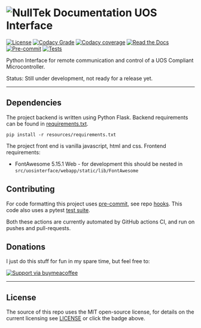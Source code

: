 # ![NullTek Documentation](resources/UOSLogoSmall.png) UOS Interface

[![License](https://img.shields.io/:license-mit-blue.svg?style=flat-square)](LICENSE.md)
[![Codacy Grade](https://img.shields.io/codacy/grade/8a24020489ee4638aa10449e3f1cc0cd?logo=codacy&style=flat-square)](https://app.codacy.com/gh/CreatingNull/UOS-Interface/dashboard?branch=master)
[![Codacy coverage](https://img.shields.io/codacy/coverage/8a24020489ee4638aa10449e3f1cc0cd?logo=codacy&style=flat-square)](https://www.codacy.com/gh/CreatingNull/UOS-Interface/dashboard?utm_source=github.com&utm_medium=referral&utm_content=CreatingNull/UOS-Interface&utm_campaign=Badge_Coverage)
[![Read the Docs](https://img.shields.io/readthedocs/uos-interface?logo=read%20the%20docs&style=flat-square)](https://uos-interface.nulltek.xyz)
[![Pre-commit](https://img.shields.io/github/workflow/status/CreatingNull/UOS-Interface/pre-commit?logo=pre-commit&style=flat-square&label=code%20format)](https://github.com/CreatingNull/UOS-Interface/actions/workflows/run-tests.yml)
[![Tests](https://img.shields.io/github/workflow/status/CreatingNull/UOS-Interface/Tests?logo=github&style=flat-square&label=tests)](https://github.com/CreatingNull/UOS-Interface/actions/workflows/run-tests.yml)

Python Interface for remote communication and control of a UOS Compliant Microcontroller.

Status: Still under development, not ready for a release yet.

---

## Dependencies

The project backend is written using Python Flask.
Backend requirements can be found in [requirements.txt](resources/requirements.txt).

```pip install -r resources/requirements.txt```

The project front end is vanilla javascript, html and css.
Frontend requirements:
*   FontAwesome 5.15.1 Web - for development this should be nested in `src/uosinterface/webapp/static/lib/FontAwesome`

## Contributing

For code formatting this project uses [pre-commit](https://github.com/CreatingNull/UOS-Interface/actions/workflows/run-pre-commit.yml), see repo [hooks](.pre-commit-config.yaml).
This code also uses a pytest [test suite](https://github.com/CreatingNull/UOS-Interface/actions/workflows/run-tests.yml).

Both these actions are currently automated by GitHub actions CI, and run on pushes and pull-requests.

## Donations

I just do this stuff for fun in my spare time, but feel free to:

[![Support via buymeacoffee](https://www.buymeacoffee.com/assets/img/custom_images/orange_img.png)](https://www.buymeacoffee.com/nulltek)

---

## License

The source of this repo uses the MIT open-source license, for details on the current licensing see [LICENSE](LICENSE.md) or click the badge above.
